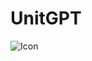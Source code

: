 # UnitGPT

![Icon](https://github.com/0handersson0/UnitGPT/assets/72985598/972dd0fa-00d9-44bd-9631-bf395126e149)
